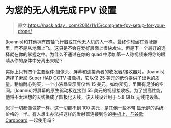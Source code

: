 # 为您的无人机完成 FPV 设置

> 原文:[https://hack aday . com/2014/11/15/complete-fpv-setup-for-your-drone/](https://hackaday.com/2014/11/15/complete-fpv-setup-for-your-drone/)

[Ioannis]和其他拥有四轴飞行器或其他无人机的人一样。最终你想坐在驾驶舱里，而不是从地面上飞。这只是不会在爱好层面上很快发生。但是下一个最好的选择就在你的掌握之中。为什么不通过在你的 quad 中添加第一人称视频来将你的眼睛从你的身体中分离出来呢？

实际上只有四个主要组件:摄像头、屏幕和连接两者的收发器/接收器对。[Ioannis]选择了索尼 Super HAD CCTV 摄像机，它以仅 25 美元的低价提供了出色的质量。稍加耐心购买，一个小液晶显示屏仅售 15 美元。如你所见，里面有足够的空间。[Ioannis]将屏幕的原生驱动板连接到 55 美元的视频接收板。为了提高性能，他将不太理想的天线换成了圆极化天线，该天线设计用于 5.8 GHz 无线电设备。

似乎一切都像做梦一样。这一切都不到 100 美元，是其他一些不带 显示屏的系统价格的一半。有人想出办法把这样的发射器连接到你的[手机上，与谷歌 Cardboard](http://hackaday.com/2014/07/12/google-cardboard-vr-kit-for-under-15/) 一起使用吗？